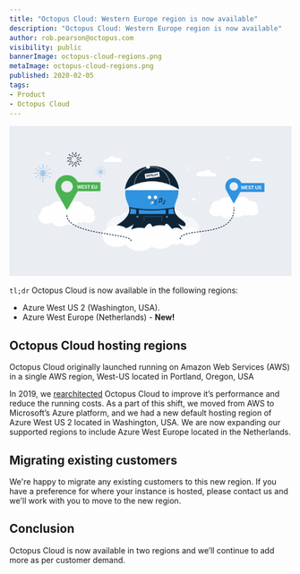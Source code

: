 ```yaml
---
title: "Octopus Cloud: Western Europe region is now available"
description: "Octopus Cloud: Western Europe region is now available"
author: rob.pearson@octopus.com
visibility: public
bannerImage: octopus-cloud-regions.png
metaImage: octopus-cloud-regions.png
published: 2020-02-05
tags:
- Product
- Octopus Cloud
---
```


![Octopus Cloud - new Western Europe region](octopus-cloud-regions.png)

`tl;dr` Octopus Cloud is now available in the following regions:

* Azure West US 2 (Washington, USA).
* Azure West Europe (Netherlands) - **New!**

## Octopus Cloud hosting regions

Octopus Cloud originally launched running on Amazon Web Services (AWS) in a single AWS region, West-US located in Portland, Oregon, USA

In 2019, we [rearchitected](/blog/2019-10/octopus-cloud-1.0-reflections/index.md) Octopus Cloud to improve it’s performance and reduce the running costs. As a part of this shift, we moved from AWS to Microsoft’s Azure platform, and we had a new default hosting region of Azure West US 2 located in Washington, USA. We are now expanding our supported regions to include Azure West Europe located in the Netherlands.

## Migrating existing customers

We're happy to migrate any existing customers to this new region. If you have a preference for where your instance is hosted, please contact us and we'll work with you to move to the new region.

## Conclusion

Octopus Cloud is now available in two regions and we’ll continue to add more as per customer demand.
